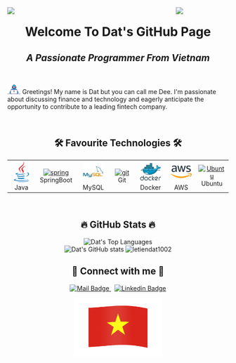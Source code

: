 <div>
  <img align='left' src='https://user-images.githubusercontent.com/5713670/87202985-820dcb80-c2b6-11ea-9f56-7ec461c497c3.gif' width='120'>
  <img align='right' src='https://user-images.githubusercontent.com/5713670/87202985-820dcb80-c2b6-11ea-9f56-7ec461c497c3.gif' width='120'>
</div>

<h1 align="center">Welcome To Dat's GitHub Page</h1>
<h2 align="center"><i>A Passionate Programmer From Vietnam</i></h2>

<br>

<img src="./images/developer-mini.gif" alt="Developer Icon" width="30"/> Greetings! My name is Dat but you can call me Dee. I'm passionate about discussing finance and technology and eagerly anticipate the opportunity to contribute to a leading fintech company.

<br>

<h2 align="center">🛠️ Favourite Technologies 🛠️</h2>

<table align="center">
  <tr>
    <td align="center" width="96">
      <a href="https://www.java.com" target="_blank" rel="noreferrer"> <img src="https://raw.githubusercontent.com/devicons/devicon/master/icons/java/java-original.svg" alt="java" width="48" height="48"/> </a>
      <br>Java
    </td>
    <td align="center" width="96">
      <a href="https://spring.io/" target="_blank" rel="noreferrer"> <img src="https://www.vectorlogo.zone/logos/springio/springio-icon.svg" alt="spring" width="48" height="48"/> </a>
      <br>SpringBoot
    </td>
    <td align="center" width="96">
      <a href="https://www.mysql.com/" target="_blank" rel="noreferrer"> <img src="https://raw.githubusercontent.com/devicons/devicon/master/icons/mysql/mysql-original-wordmark.svg" alt="mysql" width="48" height="48"/> </a>
      <br>MySQL
    </td>
    <td align="center" width="96">
      <a href="https://git-scm.com/" target="_blank" rel="noreferrer"> <img src="https://www.vectorlogo.zone/logos/git-scm/git-scm-icon.svg" alt="git" width="48" height="48"/> </a>
      <br>Git
    </td>
    <td align="center" width="96"> 
      <a href="https://www.docker.com/" target="_blank" rel="noreferrer"> <img src="https://raw.githubusercontent.com/devicons/devicon/master/icons/docker/docker-original-wordmark.svg" alt="docker" width="48" height="48"/> </a>
      <br>Docker
    </td>
    <td align="center"  width="96">
      <a href="https://aws.amazon.com" target="_blank" rel="noreferrer"> <img src="https://raw.githubusercontent.com/devicons/devicon/master/icons/amazonwebservices/amazonwebservices-original-wordmark.svg" alt="aws" width="48" height="48"/> </a>
      <br>AWS
    </td>
    <td align="center" width="96">
      <a href="https://www.linux.org/" target="_blank" rel="noreferrer"> <img src="https://github.com/letiendat1002/e-commerce/assets/66414511/a75b8c35-17c8-4694-80eb-6252fc63c42e" alt="Ubuntu" width="48" height="48"/> </a>
      <br>Ubuntu
    </td>
  </tr>
</table>

<br>

<h2 align="center">🔥 GitHub Stats 🔥</h2>

<div align="center">
    <img src="https://readme-stats.clckblog.space/api/top-langs/?username=letiendat1002&langs_count=6&layout=compact&theme=transparent&env=PAT_1" alt="Dat's Top Languages"/><br>
  <img src="https://readme-stats.clckblog.space/api?username=letiendat1002&card_width=400&show_icons=true&count_private=true&theme=transparent&env=PAT_1" alt="Dat's GitHub stats"/>
  <img src="https://github-profile-trophy.vercel.app/?username=letiendat1002&no-bg=true&margin-w=5&rank=SECRET,SSS,SS,S,AAA,AA,A" alt="letiendat1002">
</div>

<h2 align="center">🤝 Connect with me 🤝</h2>

<p align="center">
  <a href="mailto:letiendat1002@gmail.com" target="blank">
    <img src="https://img.shields.io/badge/Mail-letiendat1002-c0392b?style=flat&labelColor=c0392b&logo=gmail&logoColor=white" alt="Mail Badge"/>
  </a>
  &nbsp;
  <a href="https://www.linkedin.com/in/letiendat1002" target="blank">
    <img src="https://img.shields.io/badge/Linkedin-letiendat1002-0e76a8?style=flat&labelColor=0e76a8&logo=linkedin&logoColor=white" alt="Linkedin Badge"/>
  </a>
</p>

<div align="center">
  <img width="40%" src="./images/Flag_of_Vietnam-Animated.gif" alt="Vietnam Flag"/>
</div>
